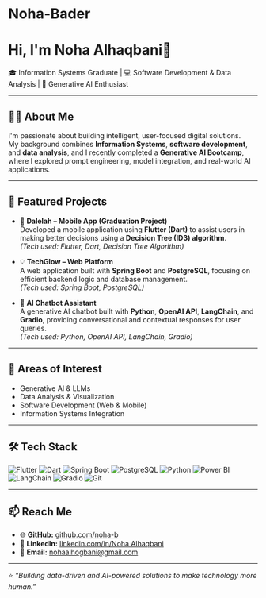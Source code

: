 # Noha-Bader
# Hi, I'm Noha Alhaqbani👋  
🎓 Information Systems Graduate | 💻 Software Development & Data Analysis | 🤖 Generative AI Enthusiast  

---

## 👩‍💻 About Me  
I'm passionate about building intelligent, user-focused digital solutions.  
My background combines **Information Systems**, **software development**, and **data analysis**, and I recently completed a **Generative AI Bootcamp**, where I explored prompt engineering, model integration, and real-world AI applications.

---

## 🔭 Featured Projects  

- 📱 **Dalelah – Mobile App (Graduation Project)**  
  Developed a mobile application using **Flutter (Dart)** to assist users in making better decisions using a **Decision Tree (ID3) algorithm**.  
  *(Tech used: Flutter, Dart, Decision Tree Algorithm)*  

- 💡 **TechGlow – Web Platform**  
  A web application built with **Spring Boot** and **PostgreSQL**, focusing on efficient backend logic and database management.  
  *(Tech used: Spring Boot, PostgreSQL)*  

- 🤖 **AI Chatbot Assistant**  
  A generative AI chatbot built with **Python**, **OpenAI API**, **LangChain**, and **Gradio**, providing conversational and contextual responses for user queries.  
  *(Tech used: Python, OpenAI API, LangChain, Gradio)*  

---

## 🧠 Areas of Interest  
- Generative AI & LLMs  
- Data Analysis & Visualization  
- Software Development (Web & Mobile)  
- Information Systems Integration  

---

## 🛠️ Tech Stack  
![Flutter](https://img.shields.io/badge/Flutter-Mobile%20App-blue)
![Dart](https://img.shields.io/badge/Dart-Programming%20Language-00B4AB)
![Spring Boot](https://img.shields.io/badge/Spring%20Boot-Backend-green)
![PostgreSQL](https://img.shields.io/badge/PostgreSQL-Database-blue)
![Python](https://img.shields.io/badge/Python-3.10-blue)
![Power BI](https://img.shields.io/badge/Power%20BI-Visualization-yellow)
![LangChain](https://img.shields.io/badge/LangChain-Framework-orange)
![Gradio](https://img.shields.io/badge/Gradio-AI%20Interface-purple)
![Git](https://img.shields.io/badge/Git-Version%20Control-red)

---

## 📫 Reach Me  
- 🌐 **GitHub:** [github.com/noha-b](https://github.com/noha-b)  
- 💼 **LinkedIn:** [linkedin.com/in/Noha Alhaqbani]([https://linkedin.com/in/noha-b](https://www.linkedin.com/in/noha-alhaqbani-09542030a?utm_source=share&utm_campaign=share_via&utm_content=profile&utm_medium=ios_app))  
- 📧 **Email:** nohaalhogbani@gmail.com  

---

⭐️ *“Building data-driven and AI-powered solutions to make technology more human.”*

